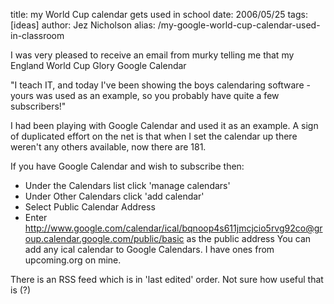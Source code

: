 title: my World Cup calendar gets used in school
date: 2006/05/25
tags: [ideas]
author: Jez Nicholson
alias: /my-google-world-cup-calendar-used-in-classroom

I was very pleased to receive an email from murky telling me that my England World Cup Glory Google Calendar

"I teach IT, and today I've been showing the boys calendaring software - yours was used as an example, so you probably have quite a few subscribers!"

I had been playing with Google Calendar and used it as an example. A sign of duplicated effort on the net is that when I set the calendar up there weren't any others available, now there are 181.

If you have Google Calendar and wish to subscribe then:

* Under the Calendars list click 'manage calendars'
* Under Other Calendars click 'add calendar'
* Select Public Calendar Address
* Enter http://www.google.com/calendar/ical/bqnoop4s611jmcjcio5rvg92co@group.calendar.google.com/public/basic as the public address
You can add any ical calendar to Google Calendars. I have ones from upcoming.org on mine.

There is an RSS feed which is in 'last edited' order. Not sure how useful that is (?)